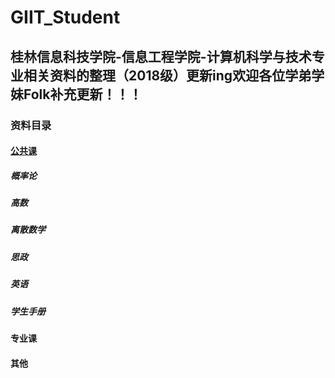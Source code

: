 # GIIT_Student
## 桂林信息科技学院-信息工程学院-计算机科学与技术专业相关资料的整理（2018级）更新ing欢迎各位学弟学妹Folk补充更新！！！

### 资料目录
#### [公共课](https://github.com/SkywalkerHe/GIIT_Student/tree/main/%E5%85%AC%E5%85%B1%E8%AF%BE)
##### 概率论
##### 高数
##### 离散数学
##### 思政
##### 英语
##### 学生手册
#### 专业课
#### 其他
